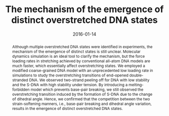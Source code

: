 ---
title: The mechanism of the emergence of distinct overstretched DNA states
authors:
- You-Liang Zhu
- Zhong-Yuan Lu
- Zhao-Yan Sun
date: '2016-01-14'
doi: 10.1063/1.4939623
publish_types: 期刊文章
publication: The Journal of Chemical Physics
abstract: Although multiple overstretched DNA states were identified in  experiments, the mechanism of the emergence of distinct states is still  unclear. Molecular dynamics simulation is an ideal tool to clarify the  mechanism, but the force loading rates in stretching achieved by  conventional all-atom DNA models are much faster, which essentially  affect overstretching states. We employed a modified coarse-grained DNA  model with an unprecedented low loading rate in simulations to study the  overstretching transitions of end-opened double-stranded DNA. We  observed two-strand peeling off for DNA with low stability and the S-DNA  with high stability under tension. By introducing a melting-forbidden  model which prevents base-pair breaking, we still observed the  overstretching transition induced by the formation of S-DNA due to the  change of dihedral angle. Hence, we confirmed that the competition  between the two strain-softening manners, i.e., base-pair breaking and  dihedral angle variation, results in the emergence of distinct  overstretched DNA states.
url_pdf: https://pubs.aip.org/jcp/article/144/2/024901/194655/The-mechanism-of-the-emergence-of-distinct
---
